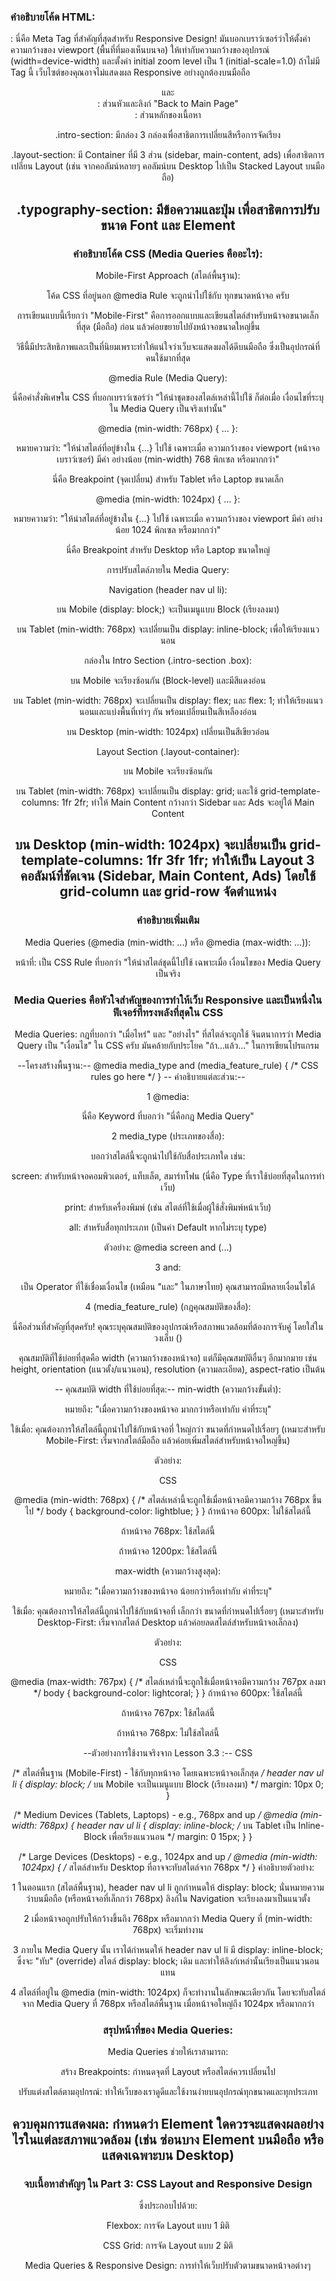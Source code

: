 ### คำอธิบายโค้ด HTML:

<meta name="viewport" content="width=device-width, initial-scale=1.0">: นี่คือ Meta Tag ที่สำคัญที่สุดสำหรับ Responsive Design! มันบอกเบราว์เซอร์ว่าให้ตั้งค่าความกว้างของ viewport (พื้นที่ที่มองเห็นบนจอ) ให้เท่ากับความกว้างของอุปกรณ์ (width=device-width) และตั้งค่า initial zoom level เป็น 1 (initial-scale=1.0) ถ้าไม่มี Tag นี้ เว็บไซต์ของคุณอาจไม่แสดงผล Responsive อย่างถูกต้องบนมือถือ

<header> และ <nav>: ส่วนหัวและลิงก์ "Back to Main Page"

<main>: ส่วนหลักของเนื้อหา

.intro-section: มีกล่อง 3 กล่องเพื่อสาธิตการเปลี่ยนสีหรือการจัดเรียง

.layout-section: มี Container ที่มี 3 ส่วน (sidebar, main-content, ads) เพื่อสาธิตการเปลี่ยน Layout (เช่น จากคอลัมน์หลายๆ คอลัมน์บน Desktop ไปเป็น Stacked Layout บนมือถือ)

.typography-section: มีข้อความและปุ่ม เพื่อสาธิตการปรับขนาด Font และ Element
---------

### คำอธิบายโค้ด CSS (Media Queries คืออะไร):

Mobile-First Approach (สไตล์พื้นฐาน):

โค้ด CSS ที่อยู่นอก @media Rule จะถูกนำไปใช้กับ ทุกขนาดหน้าจอ ครับ

การเขียนแบบนี้เรียกว่า "Mobile-First" คือการออกแบบและเขียนสไตล์สำหรับหน้าจอขนาดเล็กที่สุด (มือถือ) ก่อน แล้วค่อยขยายไปยังหน้าจอขนาดใหญ่ขึ้น

วิธีนี้มีประสิทธิภาพและเป็นที่นิยมเพราะทำให้แน่ใจว่าเว็บจะแสดงผลได้ดีบนมือถือ ซึ่งเป็นอุปกรณ์ที่คนใช้มากที่สุด

@media Rule (Media Query):

นี่คือคำสั่งพิเศษใน CSS ที่บอกเบราว์เซอร์ว่า "ให้นำชุดของสไตล์เหล่านี้ไปใช้ ก็ต่อเมื่อ เงื่อนไขที่ระบุใน Media Query เป็นจริงเท่านั้น"

@media (min-width: 768px) { ... }:

หมายความว่า: "ให้นำสไตล์ที่อยู่ข้างใน {...} ไปใช้ เฉพาะเมื่อ ความกว้างของ viewport (หน้าจอเบราว์เซอร์) มีค่า อย่างน้อย (min-width) 768 พิกเซล หรือมากกว่า"

นี่คือ Breakpoint (จุดเปลี่ยน) สำหรับ Tablet หรือ Laptop ขนาดเล็ก

@media (min-width: 1024px) { ... }:

หมายความว่า: "ให้นำสไตล์ที่อยู่ข้างใน {...} ไปใช้ เฉพาะเมื่อ ความกว้างของ viewport มีค่า อย่างน้อย 1024 พิกเซล หรือมากกว่า"

นี่คือ Breakpoint สำหรับ Desktop หรือ Laptop ขนาดใหญ่

การปรับสไตล์ภายใน Media Query:

Navigation (header nav ul li):

บน Mobile (display: block;) จะเป็นเมนูแบบ Block (เรียงลงมา)

บน Tablet (min-width: 768px) จะเปลี่ยนเป็น display: inline-block; เพื่อให้เรียงแนวนอน

กล่องใน Intro Section (.intro-section .box):

บน Mobile จะเรียงซ้อนกัน (Block-level) และมีสีแดงอ่อน

บน Tablet (min-width: 768px) จะเปลี่ยนเป็น display: flex; และ flex: 1; ทำให้เรียงแนวนอนและแบ่งพื้นที่เท่าๆ กัน พร้อมเปลี่ยนเป็นสีเหลืองอ่อน

บน Desktop (min-width: 1024px) เปลี่ยนเป็นสีเขียวอ่อน

Layout Section (.layout-container):

บน Mobile จะเรียงซ้อนกัน

บน Tablet (min-width: 768px) จะเปลี่ยนเป็น display: grid; และใช้ grid-template-columns: 1fr 2fr; ทำให้ Main Content กว้างกว่า Sidebar และ Ads จะอยู่ใต้ Main Content

บน Desktop (min-width: 1024px) จะเปลี่ยนเป็น grid-template-columns: 1fr 3fr 1fr; ทำให้เป็น Layout 3 คอลัมน์ที่ชัดเจน (Sidebar, Main Content, Ads) โดยใช้ grid-column และ grid-row จัดตำแหน่ง
--------
### คำอธิบายเพิ่มเติม
Media Queries (@media (min-width: ...) หรือ @media (max-width: ...)):

หน้าที่: เป็น CSS Rule ที่บอกว่า "ให้นำสไตล์ชุดนี้ไปใช้ เฉพาะเมื่อ เงื่อนไขของ Media Query เป็นจริง

### Media Queries คือหัวใจสำคัญของการทำให้เว็บ Responsive และเป็นหนึ่งในฟีเจอร์ที่ทรงพลังที่สุดใน CSS 

Media Queries: กฎที่บอกว่า "เมื่อไหร่" และ "อย่างไร" ที่สไตล์จะถูกใช้
จินตนาการว่า Media Query เป็น "เงื่อนไข" ใน CSS ครับ มันคล้ายกับประโยค "ถ้า...แล้ว..." ในการเขียนโปรแกรม

--โครงสร้างพื้นฐาน:--
@media media_type and (media_feature_rule) {
  /* CSS rules go here */
}
-- คำอธิบายแต่ละส่วน:--

1  @media:

นี่คือ Keyword ที่บอกว่า "นี่คือกฎ Media Query"

2  media_type (ประเภทของสื่อ):

บอกว่าสไตล์นี้จะถูกนำไปใช้กับสื่อประเภทใด เช่น:

screen: สำหรับหน้าจอคอมพิวเตอร์, แท็บเล็ต, สมาร์ทโฟน (นี่คือ Type ที่เราใช้บ่อยที่สุดในการทำเว็บ)

print: สำหรับเครื่องพิมพ์ (เช่น สไตล์ที่ใช้เมื่อผู้ใช้สั่งพิมพ์หน้าเว็บ)

all: สำหรับสื่อทุกประเภท (เป็นค่า Default หากไม่ระบุ type)

ตัวอย่าง: @media screen and (...)

3  and:

เป็น Operator ที่ใช้เชื่อมเงื่อนไข (เหมือน "และ" ในภาษาไทย) คุณสามารถมีหลายเงื่อนไขได้

4  (media_feature_rule) (กฎคุณสมบัติของสื่อ):

นี่คือส่วนที่สำคัญที่สุดครับ! คุณระบุคุณสมบัติของอุปกรณ์หรือสภาพแวดล้อมที่ต้องการจับคู่ โดยใส่ในวงเล็บ ()

คุณสมบัติที่ใช้บ่อยที่สุดคือ width (ความกว้างของหน้าจอ) แต่ก็มีคุณสมบัติอื่นๆ อีกมากมาย เช่น height, orientation (แนวตั้ง/แนวนอน), resolution (ความละเอียด), aspect-ratio เป็นต้น

-- คุณสมบัติ width ที่ใช้บ่อยที่สุด:--
min-width (ความกว้างขั้นต่ำ):

หมายถึง: "เมื่อความกว้างของหน้าจอ มากกว่าหรือเท่ากับ ค่าที่ระบุ"

ใช้เมื่อ: คุณต้องการให้สไตล์นี้ถูกนำไปใช้กับหน้าจอที่ ใหญ่กว่า ขนาดที่กำหนดไปเรื่อยๆ (เหมาะสำหรับ Mobile-First: เริ่มจากสไตล์มือถือ แล้วค่อยเพิ่มสไตล์สำหรับหน้าจอใหญ่ขึ้น)

ตัวอย่าง:

CSS

@media (min-width: 768px) {
  /* สไตล์เหล่านี้จะถูกใช้เมื่อหน้าจอมีความกว้าง 768px ขึ้นไป */
  body { background-color: lightblue; }
}
ถ้าหน้าจอ 600px: ไม่ใช้สไตล์นี้

ถ้าหน้าจอ 768px: ใช้สไตล์นี้

ถ้าหน้าจอ 1200px: ใช้สไตล์นี้

max-width (ความกว้างสูงสุด):

หมายถึง: "เมื่อความกว้างของหน้าจอ น้อยกว่าหรือเท่ากับ ค่าที่ระบุ"

ใช้เมื่อ: คุณต้องการให้สไตล์นี้ถูกนำไปใช้กับหน้าจอที่ เล็กกว่า ขนาดที่กำหนดไปเรื่อยๆ (เหมาะสำหรับ Desktop-First: เริ่มจากสไตล์ Desktop แล้วค่อยลดสไตล์สำหรับหน้าจอเล็กลง)

ตัวอย่าง:

CSS

@media (max-width: 767px) {
  /* สไตล์เหล่านี้จะถูกใช้เมื่อหน้าจอมีความกว้าง 767px ลงมา */
  body { background-color: lightcoral; }
}
ถ้าหน้าจอ 600px: ใช้สไตล์นี้

ถ้าหน้าจอ 767px: ใช้สไตล์นี้

ถ้าหน้าจอ 768px: ไม่ใช้สไตล์นี้

--ตัวอย่างการใช้งานจริงจาก Lesson 3.3 :--
CSS

/* สไตล์พื้นฐาน (Mobile-First) - ใช้กับทุกหน้าจอ โดยเฉพาะหน้าจอเล็กสุด */
header nav ul li {
    display: block; /* บน Mobile จะเป็นเมนูแบบ Block (เรียงลงมา) */
    margin: 10px 0;
}

/* Medium Devices (Tablets, Laptops) - e.g., 768px and up */
@media (min-width: 768px) {
    header nav ul li {
        display: inline-block; /* บน Tablet เป็น Inline-Block เพื่อเรียงแนวนอน */
        margin: 0 15px;
    }
}

/* Large Devices (Desktops) - e.g., 1024px and up */
@media (min-width: 1024px) {
    /* สไตล์สำหรับ Desktop ที่อาจจะทับสไตล์จาก 768px */
}
คำอธิบายตัวอย่าง:

1  ในตอนแรก (สไตล์พื้นฐาน), header nav ul li ถูกกำหนดให้ display: block; นั่นหมายความว่าบนมือถือ (หรือหน้าจอที่เล็กกว่า 768px) ลิงก์ใน Navigation จะเรียงลงมาเป็นแนวตั้ง

2  เมื่อหน้าจอถูกปรับให้กว้างขึ้นถึง 768px หรือมากกว่า Media Query ที่ (min-width: 768px) จะเริ่มทำงาน

3  ภายใน Media Query นั้น เราได้กำหนดให้ header nav ul li มี display: inline-block; ซึ่งจะ "ทับ" (override) สไตล์ display: block; เดิม และทำให้ลิงก์เหล่านั้นเรียงเป็นแนวนอนแทน

4  สไตล์ที่อยู่ใน @media (min-width: 1024px) ก็จะทำงานในลักษณะเดียวกัน โดยจะทับสไตล์จาก Media Query ที่ 768px หรือสไตล์พื้นฐาน เมื่อหน้าจอใหญ่ถึง 1024px หรือมากกว่า

### สรุปหน้าที่ของ Media Queries:

Media Queries ช่วยให้เราสามารถ:

สร้าง Breakpoints: กำหนดจุดที่ Layout หรือสไตล์ควรเปลี่ยนไป

ปรับแต่งสไตล์ตามอุปกรณ์: ทำให้เว็บของเราดูดีและใช้งานง่ายบนอุปกรณ์ทุกขนาดและทุกประเภท

ควบคุมการแสดงผล: กำหนดว่า Element ใดควรจะแสดงผลอย่างไรในแต่ละสภาพแวดล้อม (เช่น ซ่อนบาง Element บนมือถือ หรือแสดงเฉพาะบน Desktop)
-------

### จบเนื้อหาสำคัญๆ ใน Part 3: CSS Layout and Responsive Design 

ซึ่งประกอบไปด้วย:

Flexbox: การจัด Layout แบบ 1 มิติ

CSS Grid: การจัด Layout แบบ 2 มิติ

Media Queries & Responsive Design: การทำให้เว็บปรับตัวตามขนาดหน้าจอต่างๆ